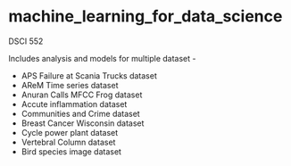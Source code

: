 # machine_learning_for_data_science
DSCI 552

Includes analysis and models for multiple dataset - 
- APS Failure at Scania Trucks dataset
- AReM Time series dataset 
- Anuran Calls MFCC Frog dataset
- Accute inflammation dataset
- Communities and Crime dataset
- Breast Cancer Wisconsin dataset 
- Cycle power plant dataset 
- Vertebral Column dataset
- Bird species image dataset
